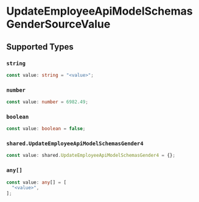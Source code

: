# UpdateEmployeeApiModelSchemasGenderSourceValue


## Supported Types

### `string`

```typescript
const value: string = "<value>";
```

### `number`

```typescript
const value: number = 6982.49;
```

### `boolean`

```typescript
const value: boolean = false;
```

### `shared.UpdateEmployeeApiModelSchemasGender4`

```typescript
const value: shared.UpdateEmployeeApiModelSchemasGender4 = {};
```

### `any[]`

```typescript
const value: any[] = [
  "<value>",
];
```


